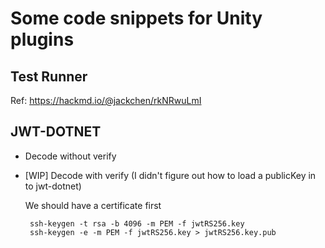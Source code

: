 # Some code snippets for Unity plugins

## Test Runner 
Ref: https://hackmd.io/@jackchen/rkNRwuLmI

## JWT-DOTNET
- Decode without verify
- [WIP] Decode with verify (I didn't figure out how to load a publicKey in to jwt-dotnet)
  
  We should have a certificate first
  ```
   ssh-keygen -t rsa -b 4096 -m PEM -f jwtRS256.key
   ssh-keygen -e -m PEM -f jwtRS256.key > jwtRS256.key.pub
  ```